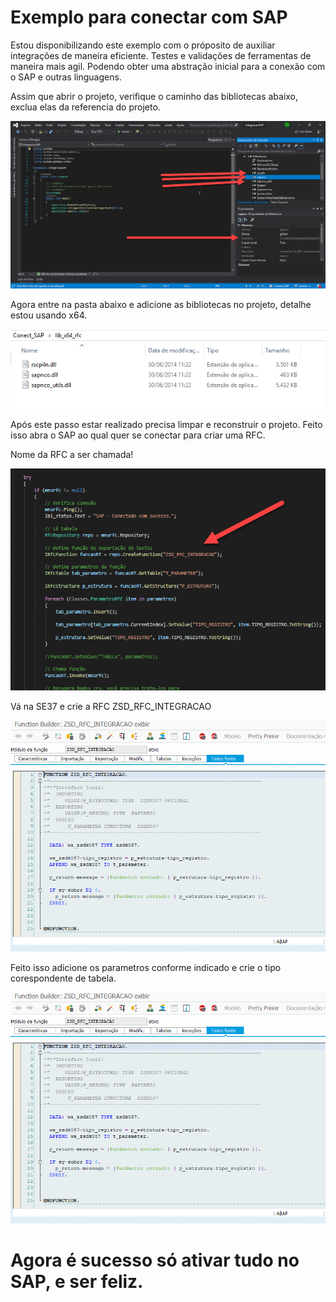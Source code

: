 # Exemplo para conectar com SAP

Estou disponibilizando este exemplo com o próposito de auxiliar integrações de maneira eficiente.
Testes e validações de ferramentas de maneira mais agil. 
Podendo obter uma abstração inicial para a conexão com o SAP e outras linguagens. 

Assim que abrir o projeto, verifique o caminho das bibliotecas abaixo, exclua elas da referencia do projeto.

![alt text](https://github.com/ChristopherNicolasSMM/Conect_SAP/blob/master/imagens/img1.png?raw=true)



Agora entre na pasta abaixo e adicione as bibliotecas no projeto, detalhe estou usando x64.

![alt text](https://github.com/ChristopherNicolasSMM/Conect_SAP/blob/master/imagens/img2.png?raw=true)

Após este passo estar realizado precisa limpar e reconstruir o projeto.
Feito isso abra o SAP ao qual quer se conectar para criar uma RFC.

Nome da RFC a ser chamada!

![alt text](https://github.com/ChristopherNicolasSMM/Conect_SAP/blob/master/imagens/img3.png?raw=true)


Vá na SE37 e crie a RFC ZSD_RFC_INTEGRACAO

![alt text](https://github.com/ChristopherNicolasSMM/Conect_SAP/blob/master/imagens/img4.png?raw=true)

Feito isso adicione os parametros conforme indicado e crie o tipo corespondente de tabela.

![alt text](https://github.com/ChristopherNicolasSMM/Conect_SAP/blob/master/imagens/img4.png?raw=true)


# Agora é sucesso só ativar tudo no SAP, e ser feliz.
